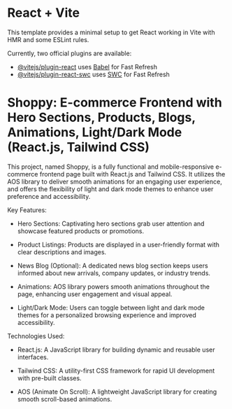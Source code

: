 # React + Vite

This template provides a minimal setup to get React working in Vite with HMR and some ESLint rules.

Currently, two official plugins are available:

- [@vitejs/plugin-react](https://github.com/vitejs/vite-plugin-react/blob/main/packages/plugin-react/README.md) uses [Babel](https://babeljs.io/) for Fast Refresh
- [@vitejs/plugin-react-swc](https://github.com/vitejs/vite-plugin-react-swc) uses [SWC](https://swc.rs/) for Fast Refresh

# Shoppy: E-commerce Frontend with Hero Sections, Products, Blogs, Animations, Light/Dark Mode (React.js, Tailwind CSS)
This project, named Shoppy, is a fully functional and mobile-responsive e-commerce frontend page built with React.js and Tailwind CSS. It utilizes the AOS library to deliver smooth animations for an engaging user experience, and offers the flexibility of light and dark mode themes to enhance user preference and accessibility.

Key Features:

- Hero Sections: Captivating hero sections grab user attention and showcase featured products or promotions.  

- Product Listings: Products are displayed in a user-friendly format with clear descriptions and images. 

- News Blog (Optional): A dedicated news blog section keeps users informed about new arrivals, company updates, or industry trends.

- Animations: AOS library powers smooth animations throughout the page, enhancing user engagement and visual appeal.

- Light/Dark Mode: Users can toggle between light and dark mode themes for a personalized browsing experience and improved accessibility.

Technologies Used:

- React.js: A JavaScript library for building dynamic and reusable user interfaces.

- Tailwind CSS: A utility-first CSS framework for rapid UI development with pre-built classes.

- AOS (Animate On Scroll): A lightweight JavaScript library for creating smooth scroll-based animations.
